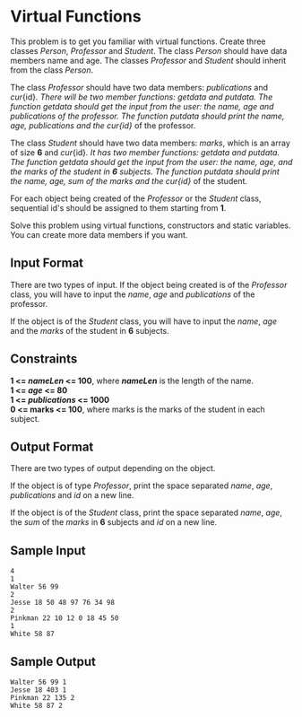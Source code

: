 # Virtual Functions
This problem is to get you familiar with virtual functions. Create three classes _Person_, _Professor_ and _Student_. The class _Person_ should have data members name and age. The classes _Professor_ and _Student_ should inherit from the class _Person_.

The class _Professor_ should have two data members: _publications_ and _cur_{id}_. There will be two member functions: _getdata_ and _putdata_. The function _getdata_ should get the input from the user: the _name_, _age_ and _publications_ of the professor. The function _putdata_ should print the _name_, _age_, _publications_ and the _cur_{id}_ of the professor.

The class _Student_ should have two data members: _marks_, which is an array of size **6** and _cur_{id}_. It has two member functions: _getdata_ and _putdata_. The function _getdata_ should get the input from the user: the _name_, _age_, and the _marks_ of the student in **6** subjects. The function _putdata_ should print the _name_, _age_, _sum_ of the marks and the _cur_{id}_ of the student.

For each object being created of the _Professor_ or the _Student_ class, sequential id's should be assigned to them starting from **1**.

Solve this problem using virtual functions, constructors and static variables. You can create more data members if you want.

## Input Format

There are two types of input. If the object being created is of the _Professor_ class, you will have to input the _name_, _age_ and _publications_ of the professor.

If the object is of the _Student_ class, you will have to input the _name_, _age_ and the _marks_ of the student in **6** subjects.

## Constraints

**1 <= _nameLen_ <= 100**, where **_nameLen_** is the length of the name.  
**1 <= _age_ <= 80**  
**1 <=  _publications_ <= 1000**  
**0 <= marks <= 100**, where marks is the marks of the student in each subject.

## Output Format

There are two types of output depending on the object.

If the object is of type _Professor_, print the space separated _name_, _age_, _publications_ and _id_ on a new line.

If the object is of the _Student_ class, print the space separated _name_, _age_, the _sum_ of the 
_marks_ in **6** subjects and _id_ on a new line.

## Sample Input
```
4
1
Walter 56 99
2
Jesse 18 50 48 97 76 34 98
2
Pinkman 22 10 12 0 18 45 50
1
White 58 87
```
## Sample Output
```
Walter 56 99 1
Jesse 18 403 1
Pinkman 22 135 2
White 58 87 2
```